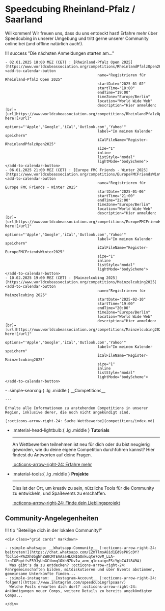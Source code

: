 # Speedcubing Rheinland-Pfalz / Saarland

Willkommen! Wir freuen uns, dass du uns entdeckt hast! Erfahre mehr über Speedcubing in unserer Umgebung und tritt gerne unserer Community online bei (und offline natürlich auch!).

!!! success "Die nächsten Anmeldungen starten am..."

    - 02.01.2025 18:00 MEZ (CET) : [Rheinland-Pfalz Open 2025](https://www.worldcubeassociation.org/competitions/RheinlandPfalzOpen2025) <add-to-calendar-button
                                              name="Registrieren für Rheinland-Pfalz Open 2025"
                                              startDate="2025-01-02"
                                              startTime="18:00"
                                              endTime="19:00"
                                              timeZone="Europe/Berlin"
                                              location="World Wide Web"
                                              description="Hier anmelden:[br]→ [url]https://www.worldcubeassociation.org/competitions/RheinlandPfalzOpen2025/register|Click here![/url]"
                                              options="'Apple','Google','iCal','Outlook.com','Yahoo'"
                                              label="In meinem Kalender speichern"
                                              iCalFileName="Register-RheinlandPfalzOpen2025"
                                              size="1"
                                              inline
                                              listStyle="modal"
                                              lightMode="bodyScheme"></add-to-calendar-button>
    - 06.01.2025 21:00 MEZ (CET) : [Europe FMC Friends - Winter 2025](https://www.worldcubeassociation.org/competitions/EuropeFMCFriendsWinter2025) <add-to-calendar-button
                                              name="Registrieren für Europe FMC Friends - Winter 2025"
                                              startDate="2025-01-06"
                                              startTime="21:00"
                                              endTime="22:00"
                                              timeZone="Europe/Berlin"
                                              location="World Wide Web"
                                              description="Hier anmelden:[br]→ [url]https://www.worldcubeassociation.org/competitions/EuropeFMCFriendsWinter2025/register|Click here![/url]"
                                              options="'Apple','Google','iCal','Outlook.com','Yahoo'"
                                              label="In meinem Kalender speichern"
                                              iCalFileName="Register-EuropeFMCFriendsWinter2025"
                                              size="1"
                                              inline
                                              listStyle="modal"
                                              lightMode="bodyScheme"></add-to-calendar-button>
    - 10.02.2025 19:00 MEZ (CET) : [Mainzelcubing 2025](https://www.worldcubeassociation.org/competitions/Mainzelcubing2025) <add-to-calendar-button
                                              name="Registrieren für Mainzelcubing 2025"
                                              startDate="2025-02-10"
                                              startTime="19:00"
                                              endTime="20:00"
                                              timeZone="Europe/Berlin"
                                              location="World Wide Web"
                                              description="Hier anmelden:[br]→ [url]https://www.worldcubeassociation.org/competitions/Mainzelcubing2025/register|Click here![/url]"
                                              options="'Apple','Google','iCal','Outlook.com','Yahoo'"
                                              label="In meinem Kalender speichern"
                                              iCalFileName="Register-Mainzelcubing2025"
                                              size="1"
                                              inline
                                              listStyle="modal"
                                              lightMode="bodyScheme"></add-to-calendar-button>

<div class="grid cards" markdown>
-   :simple-searxng:{ .lg .middle } __Competitions__

    ---

    Erhalte alle Informationen zu anstehenden Competitions in unserer Region, inklusive derer, die noch nicht angekündigt sind.

    [:octicons-arrow-right-24: Suche Wettbewerbe](competitions/index.md)

-   :material-head-lightbulb:{ .lg .middle } __Tutorials__

    ---

    An Wettbewerben teilnehmen ist neu für dich oder du bist neugierig geworden, wie du deine eigene Competition durchführen kannst? Hier findest du Antworten auf deine Fragen.

    [:octicons-arrow-right-24: Erfahre mehr](tutorials/index.md)

-   :material-tools:{ .lg .middle } __Projekte__

    ---

    Dies ist der Ort, um kreativ zu sein, nützliche Tools für die Community zu entwickeln, und Spaßevents zu erschaffen.

    [:octicons-arrow-right-24: Finde dein Lieblingsprojekt](projects/index.md)

</div>

## Community-Angelegenheiten
!!! tip "Beteilige dich in der lokalen Community!"

    <div class="grid cards" markdown>

    - :simple-whatsapp: __Whatsapp-Community__ [:octicons-arrow-right-24: beitreten!](https://chat.whatsapp.com/EZmTlmsA8id1Ed9sPHScDY?fbclid=PAZXh0bgNhZW0CMTEAAaaHLCNIGOnkuqte7OvM_LLA-lznIOPbptfsF59JyUnGCtbmq1OkhN7Uv1w_aem_q1exaignESiYgbCWJl849A)  
      Was gibt's da zu entdecken? :octicons-arrow-right-24: Fahrgemeinschaften bilden, mitdiskutieren und über Events abstimmen, gemeinsame Unterkünfte finden...
    - :simple-instagram: __Instagram-Account__ [:octicons-arrow-right-24: folgen!](https://www.instagram.com/speedcubingrlpsaar/)  
      Welche Posts erwarten dich dort? :octicons-arrow-right-24: Ankündigungen neuer Comps, weitere Details zu bereits angekündigten Comps...

    </div>

<script src="https://cdn.jsdelivr.net/npm/add-to-calendar-button@2" async defer></script>
